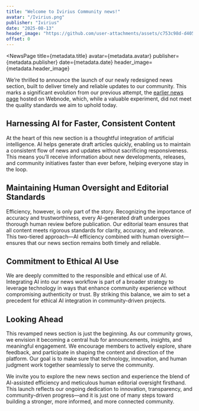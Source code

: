 ```yaml
---
title: "Welcome to Ivirius Community news!"
avatar: "/Ivirius.png"
publisher: "Ivirius"
date: "2025-08-13"
header_image: "https://github.com/user-attachments/assets/c753c98d-d405-4dcd-ad6a-b256deddee8e"
offset: 0
---
```


<script lang="ts">
  import NewsPage from '$lib/NewsPage.svelte';
  export { metadata } from './+page.md'; // if using mdsvex to extract frontmatter
</script>

<NewsPage
  title={metadata.title}
  avatar={metadata.avatar}
  publisher={metadata.publisher}
  date={metadata.date}
  header_image={metadata.header_image}
>

We’re thrilled to announce the launch of our newly redesigned news section, built to deliver timely and reliable updates to our community. This marks a significant evolution from our previous attempt, the [earlier news page](https://ivirius.webnode.page/news) hosted on Webnode, which, while a valuable experiment, did not meet the quality standards we aim to uphold today.

## Harnessing AI for Faster, Consistent Content

At the heart of this new section is a thoughtful integration of artificial intelligence. AI helps generate draft articles quickly, enabling us to maintain a consistent flow of news and updates without sacrificing responsiveness. This means you’ll receive information about new developments, releases, and community initiatives faster than ever before, helping everyone stay in the loop.

## Maintaining Human Oversight and Editorial Standards

Efficiency, however, is only part of the story. Recognizing the importance of accuracy and trustworthiness, every AI-generated draft undergoes thorough human review before publication. Our editorial team ensures that all content meets rigorous standards for clarity, accuracy, and relevance. This two-tiered approach—AI efficiency combined with human oversight—ensures that our news section remains both timely and reliable.

## Commitment to Ethical AI Use

We are deeply committed to the responsible and ethical use of AI. Integrating AI into our news workflow is part of a broader strategy to leverage technology in ways that enhance community experience without compromising authenticity or trust. By striking this balance, we aim to set a precedent for ethical AI integration in community-driven projects.

## Looking Ahead

This revamped news section is just the beginning. As our community grows, we envision it becoming a central hub for announcements, insights, and meaningful engagement. We encourage members to actively explore, share feedback, and participate in shaping the content and direction of the platform. Our goal is to make sure that technology, innovation, and human judgment work together seamlessly to serve the community.

We invite you to explore the new news section and experience the blend of AI-assisted efficiency and meticulous human editorial oversight firsthand. This launch reflects our ongoing dedication to innovation, transparency, and community-driven progress—and it is just one of many steps toward building a stronger, more informed, and more connected community.

</NewsPage>